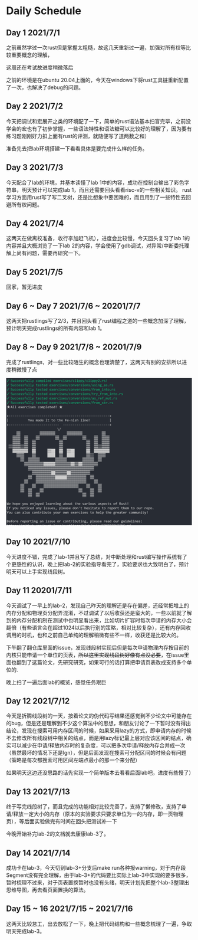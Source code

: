 # Daily Schedule

## Day 1 2021/7/1

之前虽然学过一次rust但是掌握太粗糙，故这几天重新过一遍，加强对所有权等比较重要概念的理解，

这周还在考试故进度稍微落后

之前的环境是在ubuntu 20.04上面的，今天在windows下将rust工具链重新配置了一次，也解决了debug的问题。

## Day 2 2021/7/2

今天把调试和宏展开之类的环境配了一下，简单的rust语法基本扫盲完毕，之前没学会的宏也有了初步掌握，一些语法特性和语法糖可以比较好的理解了，因为要有练习题刚刚好力扣上面有rust的评测，就随便写了道两数之和）

准备先去把lab环境搭建一下看看具体是要完成什么样的任务。

## Day 3 2021/7/3

今天配合了lab的环境，并基本读懂了lab 1中的内容，成功在控制台输出了彩色字符串，明天预计可以完成lab 1，而且还需要回头看看risc-v的一些相关知识。
rust学习方面用rust写了写二叉树，还是比想象中要困难的，而且用到了一些特性去回避所有权问题。

## Day 4 2021/7/4

这两天在做离校准备，收行李加赶飞机），进度会比较慢，今天回头复习了lab 1的内容并且大概浏览了一下lab 2的内容，学会使用了gdb调试，对异常/中断委托理解上尚有问题，需要再研究一下。

## Day 5 2021/7/5

回家，暂无进度

## Day 6 ~ Day 7 2021/7/6 ~ 20201/7/7

这两天把rustlings写了2/3，并且回头看了rust编程之道的一些概念加深了理解，预计明天完成rustlings的所有内容和lab 1。

## Day 8 ~ Day 9 2021/7/8 ~ 20201/7/9

完成了rustlings，对一些比较陌生的概念也理清楚了，这两天有别的安排所以进度稍微慢了点

![](rustlings.png)

## Day 10 2021/7/10

今天进度不错，完成了lab-1并且写了总结，对中断处理和rust编写操作系统有了个更感性的认识，晚上把lab-2的实验指导看完了，实验要求也大致明白了，预计明天可以上手实现线段树。

## Day 11 20201/7/11

今天调试了一早上的lab-2，发现自己昨天的理解还是存在偏差，还经常把堆上的内存分配和物理页分配弄混淆，不过调试了以后收获还是蛮大的，一些以前就了解到的内存分配机制在测试中也明显看出来，比如切片扩容时每次申请的内存大小会翻倍（有些语言会在超过1024以后执行别的策略，相对比较复杂），还有内存回收调用的时机，也和之前自己单纯的理解稍微有些不一样，收获还是比较大的。

下午翻了翻仓库里面的issue，发现线段树实现后但是每次申请物理内存按目前的内核只能申请一个单位的页表，~~所以这里实现线段树好像有点没必要~~，在issue里面也翻到了这篇论文，先研究研究，如果可行的话打算把申请页表改成支持多个单位的.

晚上扫了一遍后面lab的概览，感觉任务艰巨

## Day 12 2021/7/12

今天是折腾线段树的一天，按着论文的伪代码写结果还感觉到不少论文中可能存在的bug，但是还是理解到不少这个算法中的思想，和朋友讨论了一下暂时没有得出结论，发现在搜索可用内存区间的时候，如果采用lazy的方式，即申请内存的时候不去修改所有线段树中相关的结点，而是用lazy标记最上层对应该区间的结点，确实可以减少在申请/释放内存时的复杂度，可以把多次申请/释放内存合并成一次（虽然最坏的情况下还是lgn），但是后面发现在搜索可分配区间的时候会有问题（策略是每次都搜索可用区间左端点最小的那一个来分配）

如果明天这边还没思路的话先实现一个简单版本去看看后面lab吧，进度有些慢了）

## Day 13 2021/7/13

终于写完线段树了，而且完成的功能相对比较完善了，支持了懒修改，支持了申请/释放一定大小的内存（原本的实验要求只要求单位为一的内存，即一页物理页），等后面实验做完有时间在回头把测试补一下

今晚开始补完lab-2的文档就去康康lab-3了。

## Day 14 2021/7/14

成功卡在lab-3，今天切到lab-3+分支后make run各种报warning，对于内存段 Segment没有完全理解，由于lab-3+的代码要比实际上lab-3中实现的要多很多，暂时梳理不过来，对于页表置换暂时也没有头绪，明天计划先把整个lab-3整理出思维导图，再去看页面置换的算法。

## Day 15 ~ 16 2021/7/15 ~ 2021/7/16

这两天比较怠工，出去放松了一下，晚上把代码结构和一些概念梳理了一遍，争取明天完成lab-3。